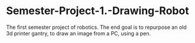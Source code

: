 # Semester-Project-1.-Drawing-Robot
The first semester project of robotics. The end goal is to repurpose an old 3d printer gantry, to draw an image from a PC, using a pen.
